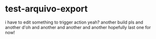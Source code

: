 # test-arquivo-export

i have to edit something to trigger action yeah?
another build pls
and another
d'oh
and another
and another
and another
hopefully last one for now!
